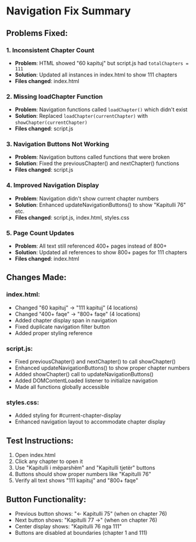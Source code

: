 # Navigation Fix Summary

## Problems Fixed:

### 1. Inconsistent Chapter Count
- **Problem**: HTML showed "60 kapituj" but script.js had `totalChapters = 111`
- **Solution**: Updated all instances in index.html to show 111 chapters
- **Files changed**: index.html

### 2. Missing loadChapter Function
- **Problem**: Navigation functions called `loadChapter()` which didn't exist
- **Solution**: Replaced `loadChapter(currentChapter)` with `showChapter(currentChapter)`
- **Files changed**: script.js

### 3. Navigation Buttons Not Working
- **Problem**: Navigation buttons called functions that were broken
- **Solution**: Fixed the previousChapter() and nextChapter() functions
- **Files changed**: script.js

### 4. Improved Navigation Display
- **Problem**: Navigation didn't show current chapter numbers
- **Solution**: Enhanced updateNavigationButtons() to show "Kapitulli 76" etc.
- **Files changed**: script.js, index.html, styles.css

### 5. Page Count Updates
- **Problem**: All text still referenced 400+ pages instead of 800+
- **Solution**: Updated all references to show 800+ pages for 111 chapters
- **Files changed**: index.html

## Changes Made:

### index.html:
- Changed "60 kapituj" → "111 kapituj" (4 locations)
- Changed "400+ faqe" → "800+ faqe" (4 locations)
- Added chapter display span in navigation
- Fixed duplicate navigation filter button
- Added proper styling reference

### script.js:
- Fixed previousChapter() and nextChapter() to call showChapter()
- Enhanced updateNavigationButtons() to show proper chapter numbers
- Added showChapter() call to updateNavigationButtons()
- Added DOMContentLoaded listener to initialize navigation
- Made all functions globally accessible

### styles.css:
- Added styling for #current-chapter-display
- Enhanced navigation layout to accommodate chapter display

## Test Instructions:

1. Open index.html
2. Click any chapter to open it
3. Use "Kapitulli i mëparshëm" and "Kapitulli tjetër" buttons
4. Buttons should show proper numbers like "Kapitulli 76"
5. Verify all text shows "111 kapituj" and "800+ faqe"

## Button Functionality:
- Previous button shows: "← Kapitulli 75" (when on chapter 76)
- Next button shows: "Kapitulli 77 →" (when on chapter 76)
- Center display shows: "Kapitulli 76 nga 111"
- Buttons are disabled at boundaries (chapter 1 and 111)
